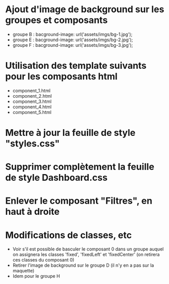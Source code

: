 # Ajout d'image de background sur les groupes et composants #
- groupe B : bacground-image: url('assets/imgs/bg-1.jpg');
- groupe E : bacground-image: url('assets/imgs/bg-2.jpg');
- groupe F : bacground-image: url('assets/imgs/bg-3.jpg');

# Utilisation des template suivants pour les composants html #
- component_1.html
- component_2.html
- component_3.html
- component_4.html
- component_5.html

# Mettre à jour la feuille de style "styles.css" #

# Supprimer complètement la feuille de style Dashboard.css #

# Enlever le composant "Filtres", en haut à droite #

# Modifications de classes, etc #
- Voir s'il est possible de basculer le composant 0 dans un groupe auquel on assignera les classes 'fixed', 'fixedLeft' et 'fixedCenter' (on retirera ces classes du composant 0)
- Retirer l'image de background sur le groupe D (il n'y en a pas sur la maquette)
- Idem pour le groupe H
